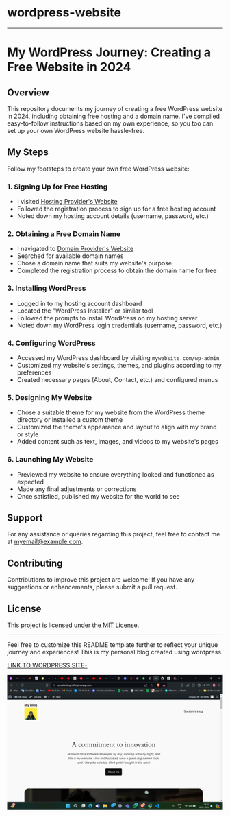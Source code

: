 # wordpress-website


---

# My WordPress Journey: Creating a Free Website in 2024

## Overview
This repository documents my journey of creating a free WordPress website in 2024, including obtaining free hosting and a domain name. I've compiled easy-to-follow instructions based on my own experience, so you too can set up your own WordPress website hassle-free.



## My Steps
Follow my footsteps to create your own free WordPress website:

### 1. Signing Up for Free Hosting
- I visited [Hosting Provider's Website](https://dash.infinityfree.com/)
- Followed the registration process to sign up for a free hosting account
- Noted down my hosting account details (username, password, etc.)

### 2. Obtaining a Free Domain Name
- I navigated to [Domain Provider's Website](https://dash.infinityfree.com/)
- Searched for available domain names
- Chose a domain name that suits my website's purpose
- Completed the registration process to obtain the domain name for free

### 3. Installing WordPress
- Logged in to my hosting account dashboard
- Located the "WordPress Installer" or similar tool
- Followed the prompts to install WordPress on my hosting server
- Noted down my WordPress login credentials (username, password, etc.)

### 4. Configuring WordPress
- Accessed my WordPress dashboard by visiting `mywebsite.com/wp-admin`
- Customized my website's settings, themes, and plugins according to my preferences
- Created necessary pages (About, Contact, etc.) and configured menus

### 5. Designing My Website
- Chose a suitable theme for my website from the WordPress theme directory or installed a custom theme
- Customized the theme's appearance and layout to align with my brand or style
- Added content such as text, images, and videos to my website's pages

### 6. Launching My Website
- Previewed my website to ensure everything looked and functioned as expected
- Made any final adjustments or corrections
- Once satisfied, published my website for the world to see

## Support
For any assistance or queries regarding this project, feel free to contact me at [myemail@example.com](mailto:myemail@example.com).

## Contributing
Contributions to improve this project are welcome! If you have any suggestions or enhancements, please submit a pull request.

## License
This project is licensed under the [MIT License](LICENSE).

---

Feel free to customize this README template further to reflect your unique journey and experiences!
This is my personal blog created using wordpress.

[LINK TO WORDPRESS SITE-]( https://surabhisblog.infinityfreeapp.com/)

![Few screenshots](s1.png)
